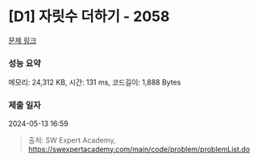 # [D1] 자릿수 더하기 - 2058 

[문제 링크](https://swexpertacademy.com/main/code/problem/problemDetail.do?contestProbId=AV5QPRjqA10DFAUq) 

### 성능 요약

메모리: 24,312 KB, 시간: 131 ms, 코드길이: 1,888 Bytes

### 제출 일자

2024-05-13 16:59



> 출처: SW Expert Academy, https://swexpertacademy.com/main/code/problem/problemList.do